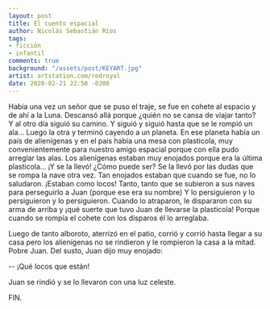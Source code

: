 ```yaml
---
layout: post
title: El cuento espacial
author: Nicolás Sebastián Ríos
tags:
- ficción
- infantil
comments: true
background: "/assets/post/KEYART.jpg"
artist: artstation.com/redroyal
date: 2020-02-21 22:50 -0300
---
```

Había una vez un señor que se puso el traje, se fue en cohete al espacio y de
ahí a la Luna. Descansó allá porque ¿quién no se cansa de viajar tanto? Y al
otro día siguió su camino. Y siguió y siguió hasta que se le rompió un ala...
Luego la otra y terminó cayendo a un planeta. En ese planeta había un país de
alienígenas y en el país había una mesa con plasticola, muy convenientemente
para nuestro amigo espacial porque con ella pudo arreglar las alas. Los 
alienígenas estaban muy enojados porque era la última plasticola... ¡Y se la
llevó! ¿Cómo puede ser? Se la llevó por las dudas que se rompa la nave otra
vez. Tan enojados estaban que cuando se fue, no lo saludaron. ¡Estaban como
locos! Tanto, tanto que se subieron a sus naves para perseguirlo a Juan (porque
ese era su nombre) Y lo persiguieron y lo persiguieron y lo persiguieron.
Cuando lo atraparon, le dispararon con su arma de arriba y ¡qué suerte que tuvo
Juan de llevarse la plasticola! Porque cuando se rompía el cohete con los
disparos él lo arreglaba.

Luego de tanto alboroto, aterrizó en el patio, corrió y corrió hasta llegar a
su casa pero los alienígenas no se rindieron y le rompieron la casa a la mitad.
Pobre Juan. Del susto, Juan dijo muy enojado:

-- ¡Qué locos que están!

Juan se rindió y se lo llevaron con una luz celeste.

FIN.

